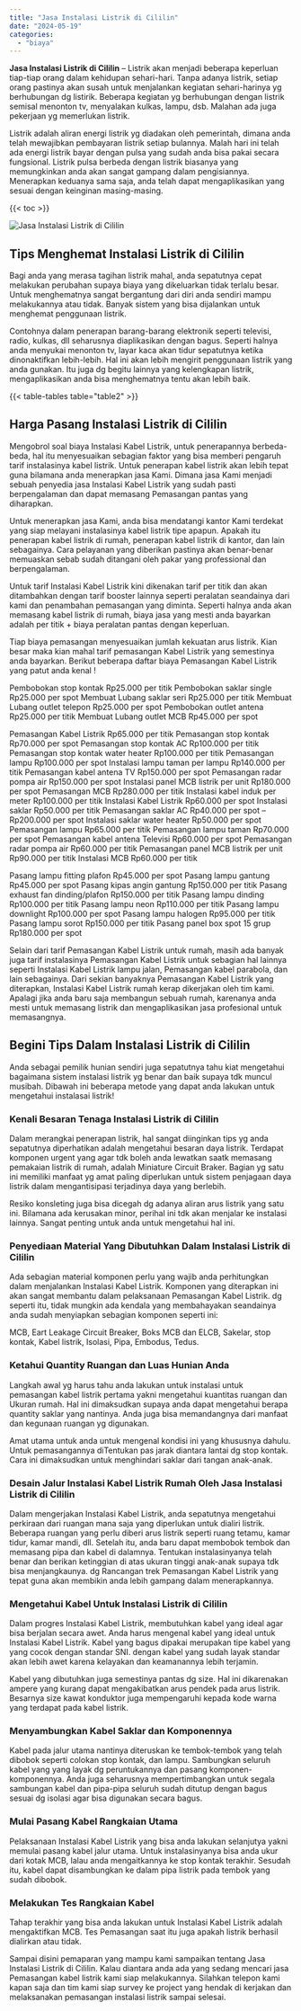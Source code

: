 ```yaml
---
title: "Jasa Instalasi Listrik di Cililin"
date: "2024-05-19"
categories: 
  - "biaya"
---
```


**Jasa Instalasi Listrik di Cililin** – Listrik akan menjadi beberapa keperluan tiap-tiap orang dalam kehidupan sehari-hari. Tanpa adanya listrik, setiap orang pastinya akan susah untuk menjalankan kegiatan sehari-harinya yg berhubungan dg listirik. Beberapa kegiatan yg berhubungan dengan listrik semisal menonton tv, menyalakan kulkas, lampu, dsb. Malahan ada juga pekerjaan yg memerlukan listrik.

Listrik adalah aliran energi listrik yg diadakan oleh pemerintah, dimana anda telah mewajibkan pembayaran listrik setiap bulannya. Malah hari ini telah ada energi listrik bayar dengan pulsa yang sudah anda bisa pakai secara fungsional. Listrik pulsa berbeda dengan listrik biasanya yang memungkinkan anda akan sangat gampang dalam pengisiannya. Menerapkan keduanya sama saja, anda telah dapat mengaplikasikan yang sesuai dengan keinginan masing-masing.

{{< toc >}}

![Jasa Instalasi Listrik di Cililin](/images/instalasi-listrik-murah04.png)

## Tips Menghemat Instalasi Listrik di Cililin

Bagi anda yang merasa tagihan listrik mahal, anda sepatutnya cepat melakukan perubahan supaya biaya yang dikeluarkan tidak terlalu besar. Untuk menghematnya sangat bergantung dari diri anda sendiri mampu melakukannya atau tidak. Banyak sistem yang bisa dijalankan untuk menghemat penggunaan listrik.

Contohnya dalam penerapan barang-barang elektronik seperti televisi, radio, kulkas, dll seharusnya diaplikasikan dengan bagus. Seperti halnya anda menyukai menonton tv, layar kaca akan tidur sepatutnya ketika dinonaktifkan lebih-lebih. Hal ini akan lebih mengirit penggunaan listrik yang anda gunakan. Itu juga dg begitu lainnya yang kelengkapan listrik, mengaplikasikan anda bisa menghematnya tentu akan lebih baik.

{{< table-tables table="table2" >}}

## Harga Pasang Instalasi Listrik di Cililin

Mengobrol soal biaya Instalasi Kabel Listrik, untuk penerapannya berbeda-beda, hal itu menyesuaikan sebagian faktor yang bisa memberi pengaruh tarif instalasinya kabel listrik. Untuk penerapan kabel listrik akan lebih tepat guna bilamana anda menerapkan jasa Kami. Dimana jasa Kami menjadi sebuah penyedia jasa Instalasi Kabel Listrik yang sudah pasti berpengalaman dan dapat memasang Pemasangan pantas yang diharapkan.

Untuk menerapkan jasa Kami, anda bisa mendatangi kantor Kami terdekat yang siap melayani instalasinya kabel listrik tipe apapun. Apakah itu penerapan kabel listrik di rumah, penerapan kabel listrik di kantor, dan lain sebagainya. Cara pelayanan yang diberikan pastinya akan benar-benar memuaskan sebab sudah ditangani oleh pakar yang professional dan berpengalaman.

Untuk tarif Instalasi Kabel Listrik kini dikenakan tarif per titik dan akan ditambahkan dengan tarif booster lainnya seperti peralatan seandainya dari kami dan penambahan pemasangan yang diminta. Seperti halnya anda akan memasang kabel listrik di rumah, biaya jasa yang mesti anda bayarkan adalah per titik + biaya peralatan pantas dengan keperluan.

Tiap biaya pemasangan menyesuaikan jumlah kekuatan arus listrik. Kian besar maka kian mahal tarif pemasangan Kabel Listrik yang semestinya anda bayarkan. Berikut beberapa daftar biaya Pemasangan Kabel Listrik yang patut anda kenal !

Pembobokan stop kontak Rp25.000 per titik Pembobokan saklar single Rp25.000 per spot Membuat Lubang saklar seri Rp25.000 per titik Membuat Lubang outlet telepon Rp25.000 per spot Pembobokan outlet antena Rp25.000 per titik Membuat Lubang outlet MCB Rp45.000 per spot

Pemasangan Kabel Listrik Rp65.000 per titik Pemasangan stop kontak Rp70.000 per spot Pemasangan stop kontak AC Rp100.000 per titik Pemasangan stop kontak water heater Rp100.000 per titik Pemasangan lampu Rp100.000 per spot Instalasi lampu taman per lampu Rp140.000 per titik Pemasangan kabel antena TV Rp150.000 per spot Pemasangan radar pompa air Rp150.000 per spot Instalasi panel MCB listrik per unit Rp180.000 per spot Pemasangan MCB Rp280.000 per titik Instalasi kabel induk per meter Rp100.000 per titik Instalasi Kabel Listrik Rp60.000 per spot Instalasi saklar Rp50.000 per titik Pemasangan saklar AC Rp40.000 per spot – Rp200.000 per spot Instalasi saklar water heater Rp50.000 per spot Pemasangan lampu Rp65.000 per titik Pemasangan lampu taman Rp70.000 per spot Pemasangan kabel antena Televisi Rp60.000 per spot Pemasangan radar pompa air Rp60.000 per titik Pemasangan panel MCB listrik per unit Rp90.000 per titik Instalasi MCB Rp60.000 per titik

Pasang lampu fitting plafon Rp45.000 per spot Pasang lampu gantung Rp45.000 per spot Pasang kipas angin gantung Rp150.000 per titik Pasang exhaust fan dinding/plafon Rp150.000 per titik Pasang lampu dinding Rp100.000 per titik Pasang lampu neon Rp110.000 per titik Pasang lampu downlight Rp100.000 per spot Pasang lampu halogen Rp95.000 per titik Pasang lampu sorot Rp150.000 per titik Pasang panel box spot 15 grup Rp180.000 per spot

Selain dari tarif Pemasangan Kabel Listrik untuk rumah, masih ada banyak juga tarif instalasinya Pemasangan Kabel Listrik untuk sebagian hal lainnya seperti Instalasi Kabel Listrik lampu jalan, Pemasangan kabel parabola, dan lain sebagainya. Dari sekian banyaknya Pemasangan Kabel Listrik yang diterapkan, Instalasi Kabel Listrik rumah kerap dikerjakan oleh tim kami. Apalagi jika anda baru saja membangun sebuah rumah, karenanya anda mesti untuk memasang listrik dan mengaplikasikan jasa profesional untuk memasangnya.

## Begini Tips Dalam Instalasi Listrik di Cililin


Anda sebagai pemilik hunian sendiri juga sepatutnya tahu kiat mengetahui bagaimana sistem instalasi listrik yg benar dan baik supaya tdk muncul musibah. Dibawah ini beberapa metode yang dapat anda lakukan untuk mengetahui instalasai listrik!

### Kenali Besaran Tenaga Instalasi Listrik di Cililin

Dalam merangkai penerapan listrik, hal sangat diinginkan tips yg anda sepatutnya diperhatikan adalah mengetahui besaran daya listrik. Terdapat komponen urgent yang agar tdk boleh anda lewatkan saatk memasang pemakaian listrik di rumah, adalah Miniature Circuit Braker. Bagian yg satu ini memiliki manfaat yg amat paling diperlukan untuk sistem penjagaan daya listrik dalam mengantisipasi terjadinya daya yang berlebih.

Resiko konsleting juga bisa dicegah dg adanya aliran arus listrik yang satu ini. Bilamana ada kerusakan minor, perihal ini tdk akan menjalar ke instalasi lainnya. Sangat penting untuk anda untuk mengetahui hal ini.

### Penyediaan Material Yang Dibutuhkan Dalam Instalasi Listrik di Cililin

Ada sebagian material komponen perlu yang wajib anda perhitungkan dalam menjalankan Instalasi Kabel Listrik. Komponen yang diterapkan ini akan sangat membantu dalam pelaksanaan Pemasangan Kabel Listrik. dg seperti itu, tidak mungkin ada kendala yang membahayakan seandainya anda sudah menyiapkan sebagian komponen seperti ini:

MCB, Eart Leakage Circuit Breaker, Boks MCB dan ELCB, Sakelar, stop kontak, Kabel listrik, Isolasi, Pipa, Embodus, Tedus.

### Ketahui Quantity Ruangan dan Luas Hunian Anda

Langkah awal yg harus tahu anda lakukan untuk instalasi untuk pemasangan kabel listrik pertama yakni mengetahui kuantitas ruangan dan Ukuran rumah. Hal ini dimaksudkan supaya anda dapat mengetahui berapa quantity saklar yang nantinya. Anda juga bisa memandangnya dari manfaat dan kegunaan ruangan yg digunakan.

Amat utama untuk anda untuk mengenal kondisi ini yang khususnya dahulu. Untuk pemasangannya diTentukan pas jarak diantara lantai dg stop kontak. Cara ini dimaksudkan untuk menghindari saklar dari tangan anak-anak.

### Desain Jalur Instalasi Kabel Listrik Rumah Oleh Jasa Instalasi Listrik di Cililin

Dalam mengerjakan Instalasi Kabel Listrik, anda sepatutnya mengetahui perkiraan dari ruangan mana saja yang diperlukan untuk dialiri listrik. Beberapa ruangan yang perlu diberi arus listrik seperti ruang tetamu, kamar tidur, kamar mandi, dll. Setelah itu, anda baru dapat membobok tembok dan memasang pipa dan kabel di dalamnya. Tentukan instalasinyanya telah benar dan berikan ketinggian di atas ukuran tinggi anak-anak supaya tdk bisa menjangkaunya. dg Rancangan trek Pemasangan Kabel Listrik yang tepat guna akan membikin anda lebih gampang dalam menerapkannya.

### Mengetahui Kabel Untuk Instalasi Listrik di Cililin

Dalam progres Instalasi Kabel Listrik, membutuhkan kabel yang ideal agar bisa berjalan secara awet. Anda harus mengenal kabel yang ideal untuk Instalasi Kabel Listrik. Kabel yang bagus dipakai merupakan tipe kabel yang yang cocok dengan standar SNI. dengan kabel yang sudah layak standar akan lebih awet karena kelayakan dan keamanannya lebih terjamin.

Kabel yang dibutuhkan juga semestinya pantas dg size. Hal ini dikarenakan ampere yang kurang dapat mengakibatkan arus pendek pada arus listrik. Besarnya size kawat konduktor juga mempengaruhi kepada kode warna yang terdapat pada kabel listrik.

### Menyambungkan Kabel Saklar dan Komponennya

Kabel pada jalur utama nantinya diteruskan ke tembok-tembok yang telah dibobok seperti colokan stop kontak, dan lampu. Sambungkan seluruh kabel yang yang layak dg peruntukannya dan pasang komponen-komponennya. Anda juga seharusnya mempertimbangkan untuk segala sambungan kabel dan pipa-pipa seluruh sudah ditutup dengan bagus sesuai dg isolasi agar bisa digunakan secara bagus.

### Mulai Pasang Kabel Rangkaian Utama

Pelaksanaan Instalasi Kabel Listrik yang bisa anda lakukan selanjutya yakni memulai pasang kabel jalur utama. Untuk instalasinyanya bisa anda ukur dari kotak MCB, lalau anda mengaitkannya ke stop kontak terakhir. Sesudah itu, kabel dapat disambungkan ke dalam pipa listrik pada tembok yang sudah dibobok.

### Melakukan Tes Rangkaian Kabel

Tahap terakhir yang bisa anda lakukan untuk Instalasi Kabel Listrik adalah mengaktifkan MCB. Tes Pemasangan saat itu juga apakah listrik berhasil dialirkan atau tidak.

Sampai disini pemaparan yang mampu kami sampaikan tentang Jasa Instalasi Listrik di Cililin. Kalau diantara anda ada yang sedang mencari jasa Pemasangan kabel listrik kami siap melakukannya. Silahkan telepon kami kapan saja dan tim kami siap survey ke project yang hendak di kerjakan dan melaksanakan pemasangan instalasi listrik sampai selesai.
